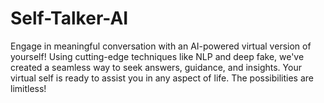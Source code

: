 # Self-Talker-AI
Engage in meaningful conversation with an AI-powered virtual version of yourself! Using cutting-edge techniques like NLP and deep fake, we've created a seamless way to seek answers, guidance, and insights. Your virtual self is ready to assist you in any aspect of life. The possibilities are limitless!
